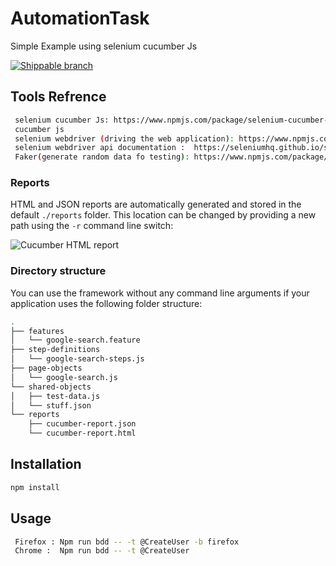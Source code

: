 # AutomationTask
Simple Example using selenium cucumber Js

[![Shippable branch](https://api.shippable.com/projects/59b969cc8a029806001de73c/badge?branch=master)](https://app.shippable.com/github/Temi89/AutomationTask)


## Tools Refrence

```bash
 selenium cucumber Js: https://www.npmjs.com/package/selenium-cucumber-js 
 cucumber js
 selenium webdriver (driving the web application): https://www.npmjs.com/package/selenium-webdriver
 selenium webdriver api documentation :  https://seleniumhq.github.io/selenium/docs/api/javascript/module/selenium-webdriver/lib/promise.html
 Faker(generate random data fo testing): https://www.npmjs.com/package/faker
```

 ### Reports
 
 HTML and JSON reports are automatically generated and stored in the default `./reports` folder. This location can be changed by providing a new path using the `-r` command line switch:
 
 ![Cucumber HTML report](img/cucumber-html-report.png)
 

### Directory structure

You can use the framework without any command line arguments if your application uses the following folder structure:

```bash
.
├── features
│   └── google-search.feature
├── step-definitions
│   └── google-search-steps.js
├── page-objects
│   └── google-search.js
└── shared-objects
│   ├── test-data.js
│   └── stuff.json
└── reports
    ├── cucumber-report.json
    └── cucumber-report.html
```

## Installation

```bash
npm install 
```

## Usage

```bash
 Firefox : Npm run bdd -- -t @CreateUser -b firefox
 Chrome :  Npm run bdd -- -t @CreateUser 
 ```

 

 
 